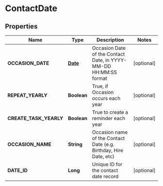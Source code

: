 
# ContactDate

## Properties
Name | Type | Description | Notes
------------ | ------------- | ------------- | -------------
**OCCASION_DATE** | [**Date**](Date.md) | Occasion Date of the Contact Date, in YYYY-MM-DD HH:MM:SS format |  [optional]
**REPEAT_YEARLY** | **Boolean** | True, if Occasion occurs each year |  [optional]
**CREATE_TASK_YEARLY** | **Boolean** | True to create a reminder each year |  [optional]
**OCCASION_NAME** | **String** | Occasion name of the Contact Date (e.g. Birthday, Hire Date, etc) |  [optional]
**DATE_ID** | **Long** | Unique ID for the contact date record |  [optional]



